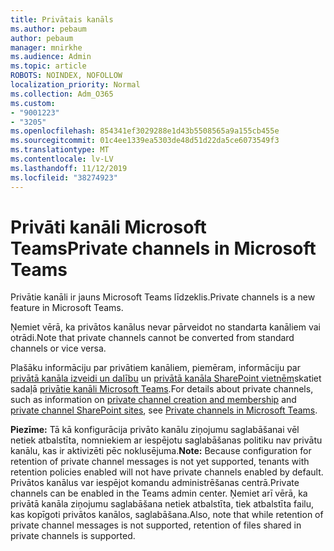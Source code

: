```yaml
---
title: Privātais kanāls
ms.author: pebaum
author: pebaum
manager: mnirkhe
ms.audience: Admin
ms.topic: article
ROBOTS: NOINDEX, NOFOLLOW
localization_priority: Normal
ms.collection: Adm_O365
ms.custom:
- "9001223"
- "3205"
ms.openlocfilehash: 854341ef3029288e1d43b5508565a9a155cb455e
ms.sourcegitcommit: 01c4ee1339ea5303de48d51d22da5ce6073549f3
ms.translationtype: MT
ms.contentlocale: lv-LV
ms.lasthandoff: 11/12/2019
ms.locfileid: "38274923"
---
```

# <a name="private-channels-in-microsoft-teams"></a><span data-ttu-id="de46e-102">Privāti kanāli Microsoft Teams</span><span class="sxs-lookup"><span data-stu-id="de46e-102">Private channels in Microsoft Teams</span></span>

<span data-ttu-id="de46e-103">Privātie kanāli ir jauns Microsoft Teams līdzeklis.</span><span class="sxs-lookup"><span data-stu-id="de46e-103">Private channels is a new feature in Microsoft Teams.</span></span> 

<span data-ttu-id="de46e-104">Ņemiet vērā, ka privātos kanālus nevar pārveidot no standarta kanāliem vai otrādi.</span><span class="sxs-lookup"><span data-stu-id="de46e-104">Note that private channels cannot be converted from standard channels or vice versa.</span></span>

<span data-ttu-id="de46e-105">Plašāku informāciju par privātiem kanāliem, piemēram, informāciju par [privātā kanāla izveidi un dalību](https://docs.microsoft.com/MicrosoftTeams/private-channels#private-channel-creation-and-membership) un [privātā kanāla SharePoint vietnēm](https://docs.microsoft.com/MicrosoftTeams/private-channels#private-channel-sharepoint-sites)skatiet sadaļā [privātie kanāli Microsoft Teams](https://docs.microsoft.com/en-us/MicrosoftTeams/private-channels).</span><span class="sxs-lookup"><span data-stu-id="de46e-105">For details about private channels, such as information on [private channel creation and membership](https://docs.microsoft.com/MicrosoftTeams/private-channels#private-channel-creation-and-membership) and [private channel SharePoint sites](https://docs.microsoft.com/MicrosoftTeams/private-channels#private-channel-sharepoint-sites), see [Private channels in Microsoft Teams](https://docs.microsoft.com/en-us/MicrosoftTeams/private-channels).</span></span> 

<span data-ttu-id="de46e-106">**Piezīme:** Tā kā konfigurācija privāto kanālu ziņojumu saglabāšanai vēl netiek atbalstīta, nomniekiem ar iespējotu saglabāšanas politiku nav privātu kanālu, kas ir aktivizēti pēc noklusējuma.</span><span class="sxs-lookup"><span data-stu-id="de46e-106">**Note:** Because configuration for retention of private channel messages is not yet supported, tenants with retention policies enabled will not have private channels enabled by default.</span></span> <span data-ttu-id="de46e-107">Privātos kanālus var iespējot komandu administrēšanas centrā.</span><span class="sxs-lookup"><span data-stu-id="de46e-107">Private channels can be enabled in the Teams admin center.</span></span> <span data-ttu-id="de46e-108">Ņemiet arī vērā, ka privātā kanāla ziņojumu saglabāšana netiek atbalstīta, tiek atbalstīta failu, kas kopīgoti privātos kanālos, saglabāšana.</span><span class="sxs-lookup"><span data-stu-id="de46e-108">Also, note that while retention of private channel messages is not supported, retention of files shared in private channels is supported.</span></span>